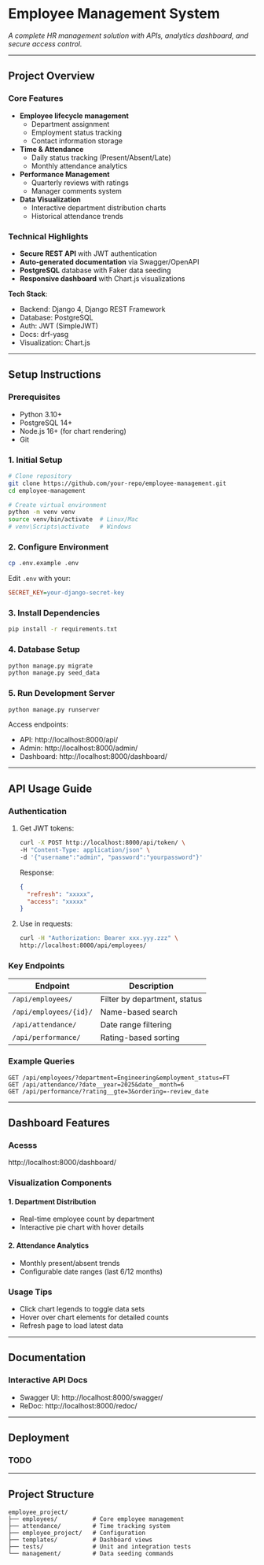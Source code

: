 # Employee Management System

_A complete HR management solution with APIs, analytics dashboard, and secure access control._

---

## Project Overview

### Core Features
- **Employee lifecycle management**
  - Department assignment
  - Employment status tracking
  - Contact information storage
- **Time & Attendance**
  - Daily status tracking (Present/Absent/Late)
  - Monthly attendance analytics
- **Performance Management**
  - Quarterly reviews with ratings
  - Manager comments system
- **Data Visualization**
  - Interactive department distribution charts
  - Historical attendance trends

### Technical Highlights
- **Secure REST API** with JWT authentication
- **Auto-generated documentation** via Swagger/OpenAPI
- **PostgreSQL** database with Faker data seeding
- **Responsive dashboard** with Chart.js visualizations

**Tech Stack**: 
- Backend: Django 4, Django REST Framework
- Database: PostgreSQL
- Auth: JWT (SimpleJWT)
- Docs: drf-yasg
- Visualization: Chart.js

---

## Setup Instructions

### Prerequisites
- Python 3.10+
- PostgreSQL 14+
- Node.js 16+ (for chart rendering)
- Git

### 1. Initial Setup
```bash
# Clone repository
git clone https://github.com/your-repo/employee-management.git
cd employee-management

# Create virtual environment
python -m venv venv
source venv/bin/activate  # Linux/Mac
# venv\Scripts\activate   # Windows
```

### 2. Configure Environment
```bash
cp .env.example .env
```

Edit `.env` with your:
```ini
SECRET_KEY=your-django-secret-key
```

### 3. Install Dependencies
```bash
pip install -r requirements.txt
```

### 4. Database Setup
```bash
python manage.py migrate
python manage.py seed_data  
```

### 5. Run Development Server
```bash
python manage.py runserver
```
Access endpoints:
 - API: http://localhost:8000/api/
 - Admin: http://localhost:8000/admin/
 - Dashboard: http://localhost:8000/dashboard/

---

## API Usage Guide

### Authentication

1. Get JWT tokens:
   ```bash
   curl -X POST http://localhost:8000/api/token/ \
   -H "Content-Type: application/json" \
   -d '{"username":"admin", "password":"yourpassword"}'
   ```

   Response:
   ```json
   {
     "refresh": "xxxxx",
     "access": "xxxxx"
   }
   ```

2. Use in requests:
   ```bash
   curl -H "Authorization: Bearer xxx.yyy.zzz" \
   http://localhost:8000/api/employees/
   ```

### Key Endpoints

| Endpoint                | Description                     |
|-------------------------|---------------------------------|
| `/api/employees/`       | Filter by department, status    |
| `/api/employees/{id}/`  | Name-based search               |
| `/api/attendance/`      | Date range filtering            |
| `/api/performance/`     | Rating-based sorting            |

### Example Queries

```http
GET /api/employees/?department=Engineering&employment_status=FT
GET /api/attendance/?date__year=2025&date__month=6
GET /api/performance/?rating__gte=3&ordering=-review_date
```

---

## Dashboard Features
### Acesss
http://localhost:8000/dashboard/

### Visualization Components
#### 1. Department Distribution
 - Real-time employee count by department
 - Interactive pie chart with hover details
#### 2. Attendance Analytics
 - Monthly present/absent trends
 - Configurable date ranges (last 6/12 months)

### Usage Tips
- Click chart legends to toggle data sets
- Hover over chart elements for detailed counts
- Refresh page to load latest data

---

## Documentation
### Interactive API Docs
- Swagger UI: http://localhost:8000/swagger/
- ReDoc: http://localhost:8000/redoc/

---

## Deployment
### TODO

---

## Project Structure
```text
employee_project/
├── employees/          # Core employee management
├── attendance/         # Time tracking system
├── employee_project/   # Configuration
├── templates/          # Dashboard views
├── tests/              # Unit and integration tests
└── management/         # Data seeding commands
